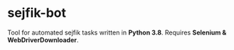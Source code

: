 # sejfik-bot
Tool for automated sejfik tasks written in **Python 3.8**. Requires **Selenium & WebDriverDownloader**.
